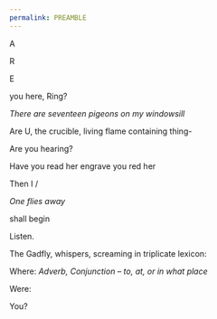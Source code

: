 ```yaml
---
permalink: PREAMBLE
---
```



A

R

E

you here, Ring?

_There are seventeen pigeons on my windowsill_

Are U, the crucible, living flame containing thing-

Are you hearing?

Have you read her engrave you red her

Then I /

_One flies away_

shall begin

Listen.

The Gadfly, whispers, screaming in triplicate lexicon:

Where: _Adverb, Conjunction – to, at, or in what place_

Were:

You?
